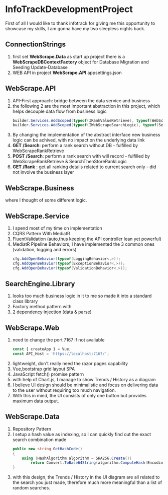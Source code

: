 # InfoTrackDevelopmentProject

First of all I would like to thank infotrack for giving me this opportunity to showcase my skills, I am gonna have my two sleepless nights back.

## ConnectionStrings
1. first set **WebScrape.Data** as start up project
    there is a **WebScrapeDBContextFactory** object for Database Migration and Seeding
    Update-Database
2. WEB API
    in project **WebScrape.API** appsettings.json

## WebScrape.API
1. API-First approach: bridge between the data service and business
2. the following 2 are the most important abstraction in this project, which helps decouple data flow from business logic
    ```csharp
    builder.Services.AddScoped(typeof(IRankValueRetrieve), typeof(WebScrapeRankRetrieve));
    builder.Services.AddScoped(typeof(IWebScrapeSearchLogic), typeof(SearchThenStoreRankLogic));
    ```
3. By changing the implementation of the abstract interface new business logic can be achived, with no impact on the underlying data link
4. **GET  /Search**: perform a rank search without DB - fulfilled by  WebScrapeRankRetrieve
5. **POST /Search**: perform a rank search with will record - fulfilled by  WebScrapeRankRetrieve & SearchThenStoreRankLogic
6. **GET  /Rank**  : get all ranking details related to current search only - did not involve the business layer

 
## WebScrape.Business
   where I thought of some different logic.

## WebScrape.Service
1. I spend most of my time on implementation
2. CQRS Pattern With MediatR
3. FluentValidation (auto,thus keeping the API controller lean yet powerful)
4. MediatR Pipeline Behaviors, I have implemented the 3 common ones (validation, logging and errors)  
    ```csharp
    cfg.AddOpenBehavior(typeof(LoggingBehavior<,>));
    cfg.AddOpenBehavior(typeof(ExceptionBehavior<,>));
    cfg.AddOpenBehavior(typeof(ValidationBehavior<,>));
    ```
## SearchEngine.Library
1. looks too much business logic in it to me so made it into a standard class library
2. Factory method pattern with
3. 2 dependency injection (data & parse)

## WebScrape.Web
1. need to change the port 7167 if not avaliable 
    ```javascript
    const { createApp } = Vue;
    const API_Host = 'https://localhost:7167/';
    ```
2. lightweight, don't really need the razor pages capability
3. Vue,bootstrap grid layout SPA
4. JavaScript fetch() promise pattern
5. with help of Chart.js, I manage to show Trends / History as a diagram
6. I believe UI design should be minimalistic and focus on delivering data to the user without requiring too much navigation.
7. With this in mind, the UI consists of only one button but provides maximum data output.


## WebScrape.Data
1. Repository Pattern
2. I setup a hash value as indexing, so I can quickly find out the exact search combination made
    ```csharp
    public new string GetHashCode()
    {  
        using (HashAlgorithm algorithm = SHA256.Create())
            return Convert.ToBase64String(algorithm.ComputeHash(Encoding.UTF8.GetBytes(SearchEngine + KeyWord + TargetURL)));
    }
    ```
3. with this design, the Trends / History in the UI diagram are all related to the search you just made, therefore much more meaningful than a list of random searches.
